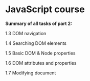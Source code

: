 # JavaScript course

**Summary of all tasks of part 2:**

1.3 DOM navigation

1.4 Searching DOM elements

1.5 Basic DOM & Node properties

1.6 DOM attributes and properties

1.7 Modifying document
